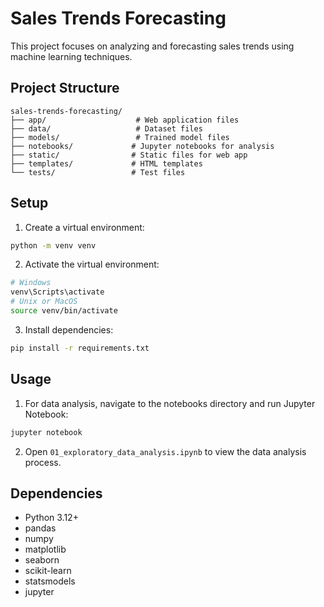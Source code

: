 # Sales Trends Forecasting

This project focuses on analyzing and forecasting sales trends using machine learning techniques.

## Project Structure

```
sales-trends-forecasting/
├── app/                    # Web application files
├── data/                   # Dataset files
├── models/                 # Trained model files
├── notebooks/             # Jupyter notebooks for analysis
├── static/                # Static files for web app
├── templates/             # HTML templates
└── tests/                 # Test files
```

## Setup

1. Create a virtual environment:
```bash
python -m venv venv
```

2. Activate the virtual environment:
```bash
# Windows
venv\Scripts\activate
# Unix or MacOS
source venv/bin/activate
```

3. Install dependencies:
```bash
pip install -r requirements.txt
```

## Usage

1. For data analysis, navigate to the notebooks directory and run Jupyter Notebook:
```bash
jupyter notebook
```

2. Open `01_exploratory_data_analysis.ipynb` to view the data analysis process.

## Dependencies

- Python 3.12+
- pandas
- numpy
- matplotlib
- seaborn
- scikit-learn
- statsmodels
- jupyter
